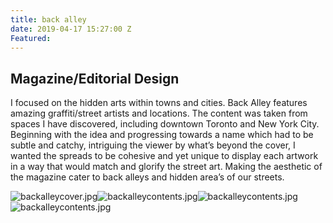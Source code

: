 ```yaml
---
title: back alley
date: 2019-04-17 15:27:00 Z
Featured: 
---
```


## Magazine/Editorial Design

I focused on the hidden arts within towns and cities. Back Alley features amazing graffiti/street artists and locations. The content was taken from spaces I have discovered, including downtown Toronto and New York City. Beginning with the idea and progressing towards a name which had to be subtle and catchy, intriguing the viewer by what’s beyond the cover, I wanted the spreads to be cohesive and yet unique to display each artwork in a way that would match and glorify the street art. Making the aesthetic of the magazine cater to back alleys and hidden area’s of our streets.

![backalleycover.jpg](/uploads/backalleycover.jpg)![backalleycontents.jpg](/uploads/backalleycontents.jpg)![backalleycontents.jpg](/uploads/backalleycontents.jpg)![backalleycontents.jpg](/uploads/backalleycontents.jpg)